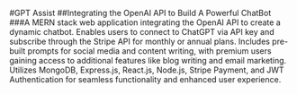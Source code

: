 #GPT Assist
##Integrating the OpenAI API to Build A Powerful ChatBot
###A MERN stack web application integrating the OpenAI API to create a dynamic chatbot. Enables users to connect to ChatGPT via API key and subscribe through the Stripe API for monthly or annual plans. Includes pre-built prompts for social media and content writing, with premium users gaining access to additional features like blog writing and email marketing. Utilizes MongoDB, Express.js, React.js, Node.js, Stripe Payment, and JWT Authentication for seamless functionality and enhanced user experience.
